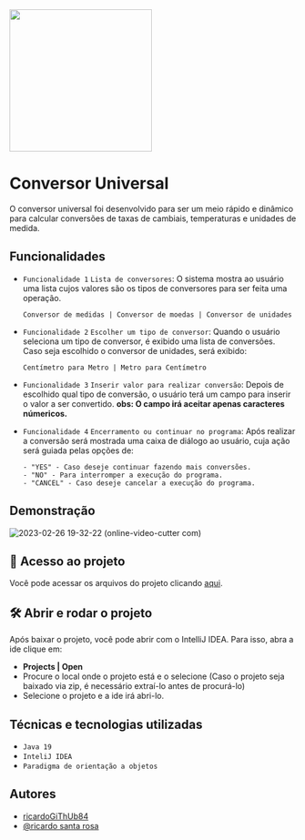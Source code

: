 <img src="https://user-images.githubusercontent.com/94012401/221494305-ec980c8e-d25c-4235-b71c-16007a5d3404.svg" width="250px"/>

# Conversor Universal

O conversor universal foi desenvolvido para ser um meio rápido e dinâmico para calcular conversões de taxas de cambiais, temperaturas e unidades de medida.

## Funcionalidades

- `Funcionalidade 1` `Lista de conversores`: O sistema mostra ao usuário uma lista cujos valores são os tipos de conversores para ser feita uma operação.

      Conversor de medidas | Conversor de moedas | Conversor de unidades

- `Funcionalidade 2` `Escolher um tipo de conversor`: Quando o usuário seleciona um tipo de conversor, é exibido uma lista de conversões. Caso seja escolhido o conversor de unidades, será exibido:

      Centímetro para Metro | Metro para Centímetro

- `Funcionalidade 3` `Inserir valor para realizar conversão`: Depois de escolhido qual tipo de conversão, o usuário terá um campo para inserir o valor a ser convertido.
  **obs: O campo irá aceitar apenas caracteres númericos.**

- `Funcionalidade 4` `Encerramento ou continuar no programa`:
  Após realizar a conversão será mostrada uma caixa de diálogo ao usuário, cuja ação será guiada pelas opções de:

      - "YES" - Caso deseje continuar fazendo mais conversões.
      - "NO" - Para interromper a execução do programa.
      - "CANCEL" - Caso deseje cancelar a execução do programa.

## Demonstração

![2023-02-26 19-32-22 (online-video-cutter com)](https://user-images.githubusercontent.com/94012401/221494171-642b8cd3-b5d7-44b7-9c18-6a8494c9b3c4.gif)

## 📁 Acesso ao projeto

Você pode acessar os arquivos do projeto clicando [aqui](https://github.com/gui-lirasilva/Edige-POO/tree/master/src).

## 🛠️ Abrir e rodar o projeto

Após baixar o projeto, você pode abrir com o IntelliJ IDEA. Para isso, abra a ide clique em:

- **Projects | Open**
- Procure o local onde o projeto está e o selecione (Caso o projeto seja baixado via zip, é necessário extraí-lo antes de procurá-lo)
- Selecione o projeto e a ide irá abri-lo.

## Técnicas e tecnologias utilizadas

- `Java 19`
- `InteliJ IDEA`
- `Paradigma de orientação a objetos`

## Autores

- [ricardoGiThUb84](https://github.com/ricardoGiThUb84)
- [@ricardo santa rosa](https://www.linkedin.com/in/ricardo-santa-rosa-backend/)
